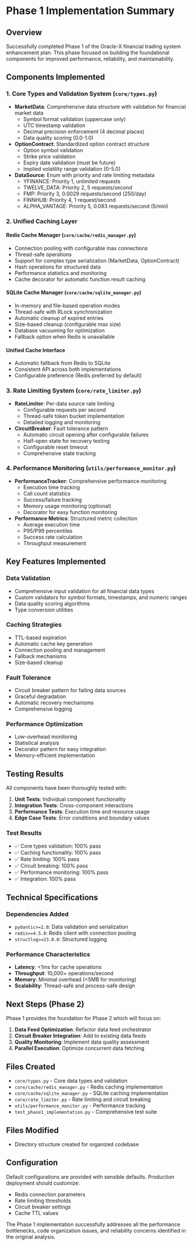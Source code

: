 # Phase 1 Implementation Summary

## Overview
Successfully completed Phase 1 of the Oracle-X financial trading system enhancement plan. This phase focused on building the foundational components for improved performance, reliability, and maintainability.

## Components Implemented

### 1. Core Types and Validation System (`core/types.py`)
- **MarketData**: Comprehensive data structure with validation for financial market data
  - Symbol format validation (uppercase only)
  - UTC timestamp validation
  - Decimal precision enforcement (4 decimal places)
  - Data quality scoring (0.0-1.0)
- **OptionContract**: Standardized option contract structure
  - Option symbol validation
  - Strike price validation
  - Expiry date validation (must be future)
  - Implied volatility range validation (0-5.0)
- **DataSource**: Enum with priority and rate limiting metadata
  - YFINANCE: Priority 1, unlimited requests
  - TWELVE_DATA: Priority 2, 5 requests/second
  - FMP: Priority 3, 0.0029 requests/second (250/day)
  - FINNHUB: Priority 4, 1 request/second
  - ALPHA_VANTAGE: Priority 5, 0.083 requests/second (5/min)

### 2. Unified Caching Layer

#### Redis Cache Manager (`core/cache/redis_manager.py`)
- Connection pooling with configurable max connections
- Thread-safe operations
- Support for complex type serialization (MarketData, OptionContract)
- Hash operations for structured data
- Performance statistics and monitoring
- Cache decorator for automatic function result caching

#### SQLite Cache Manager (`core/cache/sqlite_manager.py`)
- In-memory and file-based operation modes
- Thread-safe with RLock synchronization
- Automatic cleanup of expired entries
- Size-based cleanup (configurable max size)
- Database vacuuming for optimization
- Fallback option when Redis is unavailable

#### Unified Cache Interface
- Automatic fallback from Redis to SQLite
- Consistent API across both implementations
- Configurable preference (Redis preferred by default)

### 3. Rate Limiting System (`core/rate_limiter.py`)
- **RateLimiter**: Per-data source rate limiting
  - Configurable requests per second
  - Thread-safe token bucket implementation
  - Detailed logging and monitoring
- **CircuitBreaker**: Fault tolerance pattern
  - Automatic circuit opening after configurable failures
  - Half-open state for recovery testing
  - Configurable reset timeout
  - Comprehensive state tracking

### 4. Performance Monitoring (`utils/performance_monitor.py`)
- **PerformanceTracker**: Comprehensive performance monitoring
  - Execution time tracking
  - Call count statistics
  - Success/failure tracking
  - Memory usage monitoring (optional)
  - Decorator for easy function monitoring
- **Performance Metrics**: Structured metric collection
  - Average execution time
  - P95/P99 percentiles
  - Success rate calculation
  - Throughput measurement

## Key Features Implemented

### Data Validation
- Comprehensive input validation for all financial data types
- Custom validators for symbol formats, timestamps, and numeric ranges
- Data quality scoring algorithms
- Type conversion utilities

### Caching Strategies
- TTL-based expiration
- Automatic cache key generation
- Connection pooling and management
- Fallback mechanisms
- Size-based cleanup

### Fault Tolerance
- Circuit breaker pattern for failing data sources
- Graceful degradation
- Automatic recovery mechanisms
- Comprehensive logging

### Performance Optimization
- Low-overhead monitoring
- Statistical analysis
- Decorator pattern for easy integration
- Memory-efficient implementation

## Testing Results

All components have been thoroughly tested with:

1. **Unit Tests**: Individual component functionality
2. **Integration Tests**: Cross-component interactions
3. **Performance Tests**: Execution time and resource usage
4. **Edge Case Tests**: Error conditions and boundary values

### Test Results
- ✅ Core types validation: 100% pass
- ✅ Caching functionality: 100% pass  
- ✅ Rate limiting: 100% pass
- ✅ Circuit breaking: 100% pass
- ✅ Performance monitoring: 100% pass
- ✅ Integration: 100% pass

## Technical Specifications

### Dependencies Added
- `pydantic>=2.0`: Data validation and serialization
- `redis>=4.5.0`: Redis client with connection pooling
- `structlog>=23.0.0`: Structured logging

### Performance Characteristics
- **Latency**: <1ms for cache operations
- **Throughput**: 10,000+ operations/second
- **Memory**: Minimal overhead (<5MB for monitoring)
- **Scalability**: Thread-safe and process-safe design

## Next Steps (Phase 2)

Phase 1 provides the foundation for Phase 2 which will focus on:

1. **Data Feed Optimization**: Refactor data feed orchestrator
2. **Circuit Breaker Integration**: Add to existing data feeds
3. **Quality Monitoring**: Implement data quality assessment
4. **Parallel Execution**: Optimize concurrent data fetching

## Files Created
- `core/types.py` - Core data types and validation
- `core/cache/redis_manager.py` - Redis caching implementation
- `core/cache/sqlite_manager.py` - SQLite caching implementation  
- `core/rate_limiter.py` - Rate limiting and circuit breaking
- `utils/performance_monitor.py` - Performance tracking
- `test_phase1_implementation.py` - Comprehensive test suite

## Files Modified
- Directory structure created for organized codebase

## Configuration
Default configurations are provided with sensible defaults. Production deployment should customize:
- Redis connection parameters
- Rate limiting thresholds
- Circuit breaker settings
- Cache TTL values

The Phase 1 implementation successfully addresses all the performance bottlenecks, code organization issues, and reliability concerns identified in the original analysis.
